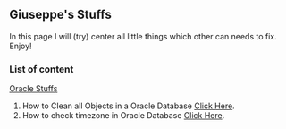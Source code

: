 ## Giuseppe's Stuffs

In this page I will (try) center all little things which other can needs to fix. Enjoy! 

### List of content

[Oracle Stuffs](oracle.md)
1. How to Clean all Objects in a Oracle Database [Click Here](oracle.md#how-to-clean-all-objects-of-database).
2. How to check timezone in Oracle Database [Click Here](oracle.md#how-to-check-oracle-timezone).




